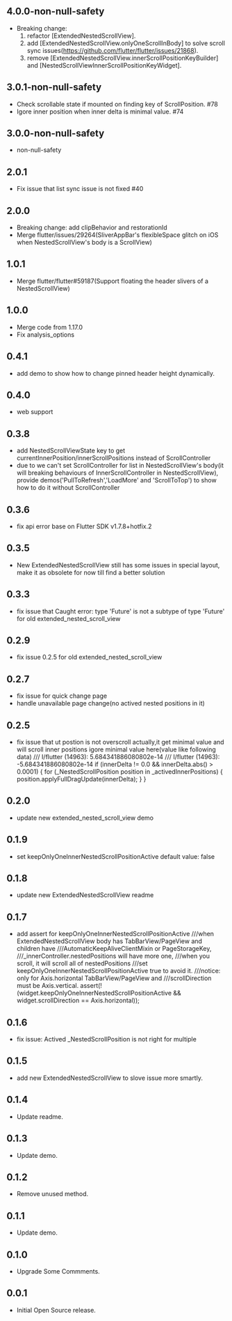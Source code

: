 ## 4.0.0-non-null-safety

* Breaking change: 
  1. refactor [ExtendedNestedScrollView].
  2. add [ExtendedNestedScrollView.onlyOneScrollInBody] to solve scroll sync issues(https://github.com/flutter/flutter/issues/21868).
  3. remove [ExtendedNestedScrollView.innerScrollPositionKeyBuilder] and [NestedScrollViewInnerScrollPositionKeyWidget].

## 3.0.1-non-null-safety

* Check scrollable state if mounted on finding key of ScrollPosition. #78
* Igore inner position when inner delta is minimal value. #74
## 3.0.0-non-null-safety

* non-null-safety
## 2.0.1

* Fix issue that list sync issue is not fixed #40

## 2.0.0

* Breaking change: add clipBehavior and restorationId
* Merge flutter/issues/29264(SliverAppBar's flexibleSpace glitch on iOS when NestedScrollView's body is a ScrollView)

## 1.0.1

* Merge flutter/flutter#59187(Support floating the header slivers of a NestedScrollView)

## 1.0.0

* Merge code from 1.17.0
* Fix analysis_options

## 0.4.1

* add demo to show how to change pinned header height dynamically.

## 0.4.0

* web support

## 0.3.8

* add NestedScrollViewState key to get currentInnerPosition/innerScrollPositions instead of ScrollController
* due to we can't set ScrollController for list in NestedScrollView's body(it will breaking behaviours of InnerScrollController in NestedScrollView), provide demos('PullToRefresh','LoadMore' and 'ScrollToTop') to show how to do it without ScrollController

## 0.3.6

* fix api error base on Flutter SDK v1.7.8+hotfix.2

## 0.3.5

* New ExtendedNestedScrollView still has some issues in special layout, make it as obsolete for now till find a better solution

## 0.3.3

* fix issue that Caught error: type 'Future<void>' is not a subtype of type 'Future<Null>'
 for old extended_nested_scroll_view

## 0.2.9

* fix issue 0.2.5 for old extended_nested_scroll_view

## 0.2.7

* fix issue for quick change page
* handle unavailable page change(no actived nested positions in it)

## 0.2.5

* fix issue that ut postion is not overscroll actually,it get minimal value
  and will scroll inner positions
  igore  minimal value here(value like following data)
  /// I/flutter (14963): 5.684341886080802e-14
  /// I/flutter (14963): -5.684341886080802e-14
  if (innerDelta != 0.0 && innerDelta.abs() > 0.0001) {
  for (_NestedScrollPosition position in _activedInnerPositions) {
        position.applyFullDragUpdate(innerDelta);
     }
   }

## 0.2.0

* update new extended_nested_scroll_view demo

## 0.1.9

* set keepOnlyOneInnerNestedScrollPositionActive default value: false

## 0.1.8

* update new ExtendedNestedScrollView readme

## 0.1.7

* add assert for keepOnlyOneInnerNestedScrollPositionActive
    ///when ExtendedNestedScrollView body has TabBarView/PageView and children have
    ///AutomaticKeepAliveClientMixin or PageStorageKey,
    ///_innerController.nestedPositions will have more one,
    ///when you scroll, it will scroll all of nestedPositions
    ///set keepOnlyOneInnerNestedScrollPositionActive true to avoid it.
    ///notice: only for Axis.horizontal TabBarView/PageView and
    ///scrollDirection must be Axis.vertical.
assert(!(widget.keepOnlyOneInnerNestedScrollPositionActive && widget.scrollDirection == Axis.horizontal));

## 0.1.6

* fix issue: Actived _NestedScrollPosition is not right for multiple

## 0.1.5

* add new ExtendedNestedScrollView to slove issue more smartly.

## 0.1.4

* Update readme.

## 0.1.3

* Update demo.

## 0.1.2

* Remove unused method.

## 0.1.1

* Update demo.

## 0.1.0

* Upgrade Some Commments.

## 0.0.1

* Initial Open Source release.
